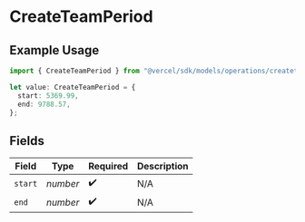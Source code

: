 # CreateTeamPeriod

## Example Usage

```typescript
import { CreateTeamPeriod } from "@vercel/sdk/models/operations/createteam.js";

let value: CreateTeamPeriod = {
  start: 5369.99,
  end: 9788.57,
};
```

## Fields

| Field              | Type               | Required           | Description        |
| ------------------ | ------------------ | ------------------ | ------------------ |
| `start`            | *number*           | :heavy_check_mark: | N/A                |
| `end`              | *number*           | :heavy_check_mark: | N/A                |